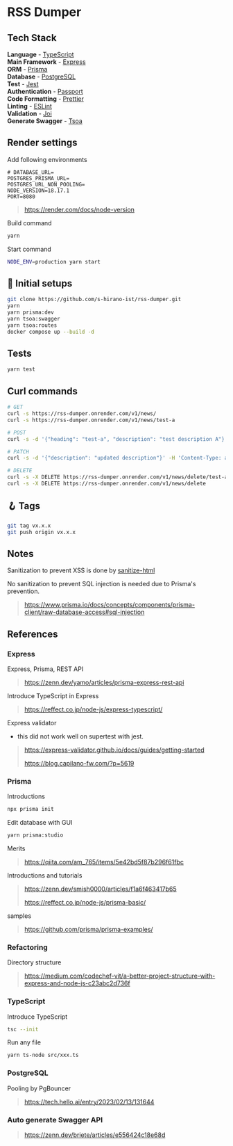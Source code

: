 # RSS Dumper

## Tech Stack

**Language** - [TypeScript](https://www.typescriptlang.org/)  
**Main Framework** - [Express](https://expressjs.com/)  
**ORM** - [Prisma](https://www.prisma.io/)  
**Database** - [PostgreSQL](https://www.postgresql.org/)  
**Test** - [Jest](https://jestjs.io/)  
**Authentication** - [Passport](http://www.passportjs.org/)  
**Code Formatting** - [Prettier](https://prettier.io/)  
**Linting** - [ESLint](https://eslint.org)  
**Validation** - [Joi](https://joi.dev/)  
**Generate Swagger** - [Tsoa](https://tsoa-community.github.io/docs/)

## Render settings

Add following environments

```env
# DATABASE_URL=
POSTGRES_PRISMA_URL=
POSTGRES_URL_NON_POOLING=
NODE_VERSION=18.17.1
PORT=8080
```

> https://render.com/docs/node-version

Build command

```bash
yarn
```

Start command

```bash
NODE_ENV=production yarn start
```

## 🍾 Initial setups

```bash
git clone https://github.com/s-hirano-ist/rss-dumper.git
yarn
yarn prisma:dev
yarn tsoa:swagger
yarn tsoa:routes
docker compose up --build -d
```

## Tests

```bash
yarn test
```

## Curl commands

```bash
# GET
curl -s https://rss-dumper.onrender.com/v1/news/
curl -s https://rss-dumper.onrender.com/v1/news/test-a

# POST
curl -s -d '{"heading": "test-a", "description": "test description A"}' -H 'Content-Type: application/json' https://rss-dumper.onrender.com/v1/news/create

# PATCH
curl -s -d '{"description": "updated description"}' -H 'Content-Type: application/json' -X PATCH https://rss-dumper.onrender.com/v1/news/update/test-a

# DELETE
curl -s -X DELETE https://rss-dumper.onrender.com/v1/news/delete/test-a
curl -s -X DELETE https://rss-dumper.onrender.com/v1/news/delete
```

## 🪝 Tags

```bash
git tag vx.x.x
git push origin vx.x.x
```

## Notes

Sanitization to prevent XSS is done by [sanitize-html](https://github.com/apostrophecms/sanitize-html)

No sanitization to prevent SQL injection is needed due to Prisma's prevention.

> https://www.prisma.io/docs/concepts/components/prisma-client/raw-database-access#sql-injection

## References

### Express

Express, Prisma, REST API

> https://zenn.dev/yamo/articles/prisma-express-rest-api

Introduce TypeScript in Express

> https://reffect.co.jp/node-js/express-typescript/

Express validator

- this did not work well on supertest with jest.

> https://express-validator.github.io/docs/guides/getting-started
>
> https://blog.capilano-fw.com/?p=5619

### Prisma

Introductions

```bash
npx prisma init
```

Edit database with GUI

```bash
yarn prisma:studio
```

Merits

> https://qiita.com/am_765/items/5e42bd5f87b296f61fbc

Introductions and tutorials

> https://zenn.dev/smish0000/articles/f1a6f463417b65
>
> https://reffect.co.jp/node-js/prisma-basic/

samples

> https://github.com/prisma/prisma-examples/

### Refactoring

Directory structure

> https://medium.com/codechef-vit/a-better-project-structure-with-express-and-node-js-c23abc2d736f

### TypeScript

Introduce TypeScript

```bash
tsc --init
```

Run any file

```bash
yarn ts-node src/xxx.ts
```

### PostgreSQL

Pooling by PgBouncer

> https://tech.hello.ai/entry/2023/02/13/131644

### Auto generate Swagger API

> https://zenn.dev/briete/articles/e556424c18e68d
